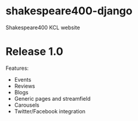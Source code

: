 # shakespeare400-django
Shakespeare400 KCL website

# Release 1.0
Features:
* Events
* Reviews
* Blogs
* Generic pages and streamfield
* Carousels
* Twitter/Facebook integration
